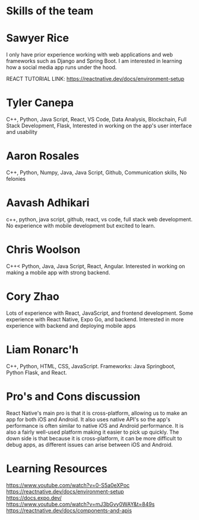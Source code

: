 # Skills of the team

# Sawyer Rice 

I only have prior experience working with web applications and web frameworks such as Django and Spring Boot. I am interested in learning how a social media app runs under the hood.

REACT TUTORIAL LINK: https://reactnative.dev/docs/environment-setup

# Tyler Canepa

C++, Python, Java Script, React, VS Code, Data Analysis, Blockchain, Full Stack Development, Flask, Interested in working on the app's user interface and usability

# Aaron Rosales

C++, Python, Numpy, Java, Java Script, Github, Communication skills, No felonies

# Aavash Adhikari

c++, python, java script, github, react, vs code, full stack web development. No experience with mobile development but excited to learn.

# Chris Woolson

C++< Python, Java, Java Script, React, Angular. Interested in working on making a mobile app with strong backend.

# Cory Zhao

Lots of experience with React, JavaScript, and frontend development. Some experience with React Native, Expo Go, and backend. Interested in more experience with backend and deploying mobile apps

# Liam Ronarc'h

C++, Python, HTML, CSS, JavaScript. Frameworks: Java Springboot, Python Flask, and React. 

# Pro's and Cons discussion
React Native's main pro is that it is cross-platform, allowing us to make an app for both iOS and Android. It also uses native API's so the app's performance is often similar to native iOS and Android performance. It is also a fairly well-used platform making it easier to pick up quickly. The down side is that because it is cross-platform, it can be more difficult to debug apps, as different issues can arise between iOS and Android. 

# Learning Resources
https://www.youtube.com/watch?v=0-S5a0eXPoc <br>
https://reactnative.dev/docs/environment-setup <br>
https://docs.expo.dev/ <br>
https://www.youtube.com/watch?v=mJ3bGvy0WAY&t=849s <br>
https://reactnative.dev/docs/components-and-apis

